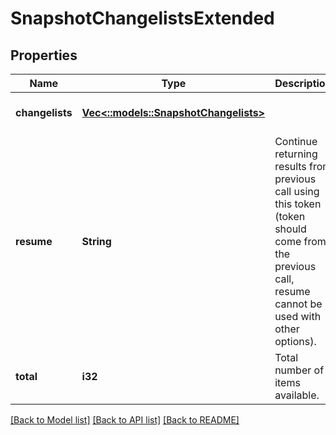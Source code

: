 # SnapshotChangelistsExtended

## Properties
Name | Type | Description | Notes
------------ | ------------- | ------------- | -------------
**changelists** | [**Vec<::models::SnapshotChangelists>**](SnapshotChangelists.md) |  | [optional] [default to null]
**resume** | **String** | Continue returning results from previous call using this token (token should come from the previous call, resume cannot be used with other options). | [optional] [default to null]
**total** | **i32** | Total number of items available. | [optional] [default to null]

[[Back to Model list]](../README.md#documentation-for-models) [[Back to API list]](../README.md#documentation-for-api-endpoints) [[Back to README]](../README.md)


